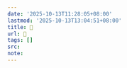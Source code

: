 ```yaml
---
date: '2025-10-13T11:28:05+08:00'
lastmod: '2025-10-13T13:04:51+08:00'
title: 󰛗
url: 󰛗
tags: []
src:
note:
---
```

